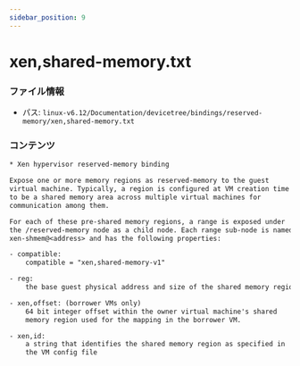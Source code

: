 ```yaml
---
sidebar_position: 9
---
```

# xen,shared-memory.txt

### ファイル情報

- パス: `linux-v6.12/Documentation/devicetree/bindings/reserved-memory/xen,shared-memory.txt`

### コンテンツ

```txt
* Xen hypervisor reserved-memory binding

Expose one or more memory regions as reserved-memory to the guest
virtual machine. Typically, a region is configured at VM creation time
to be a shared memory area across multiple virtual machines for
communication among them.

For each of these pre-shared memory regions, a range is exposed under
the /reserved-memory node as a child node. Each range sub-node is named
xen-shmem@<address> and has the following properties:

- compatible:
	compatible = "xen,shared-memory-v1"

- reg:
	the base guest physical address and size of the shared memory region

- xen,offset: (borrower VMs only)
	64 bit integer offset within the owner virtual machine's shared
	memory region used for the mapping in the borrower VM.

- xen,id:
	a string that identifies the shared memory region as specified in
	the VM config file

```
